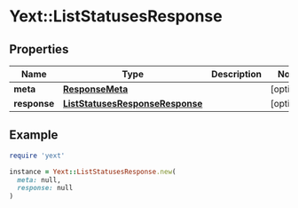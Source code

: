 # Yext::ListStatusesResponse

## Properties

| Name | Type | Description | Notes |
| ---- | ---- | ----------- | ----- |
| **meta** | [**ResponseMeta**](ResponseMeta.md) |  | [optional] |
| **response** | [**ListStatusesResponseResponse**](ListStatusesResponseResponse.md) |  | [optional] |

## Example

```ruby
require 'yext'

instance = Yext::ListStatusesResponse.new(
  meta: null,
  response: null
)
```

